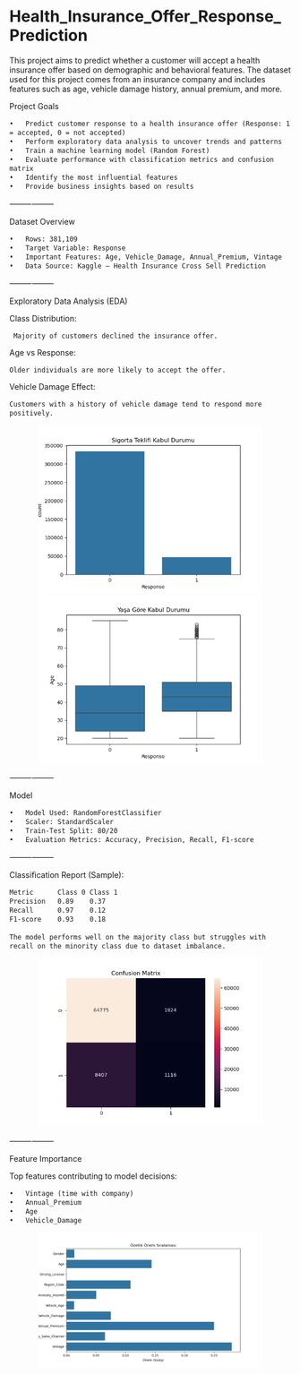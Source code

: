 # Health_Insurance_Offer_Response_Prediction

This project aims to predict whether a customer will accept a health insurance offer based on demographic and behavioral features. The dataset used for this project comes from an insurance company and includes features such as age, vehicle damage history, annual premium, and more.

Project Goals

	•	Predict customer response to a health insurance offer (Response: 1 = accepted, 0 = not accepted)
	•	Perform exploratory data analysis to uncover trends and patterns
	•	Train a machine learning model (Random Forest)
	•	Evaluate performance with classification metrics and confusion matrix
	•	Identify the most influential features
	•	Provide business insights based on results
 
⸻⸻

 Dataset Overview
 
	•	Rows: 381,109
	•	Target Variable: Response
	•	Important Features: Age, Vehicle_Damage, Annual_Premium, Vintage
	•	Data Source: Kaggle – Health Insurance Cross Sell Prediction
 
⸻⸻

Exploratory Data Analysis (EDA)

Class Distribution:

	 Majority of customers declined the insurance offer.

Age vs Response:

	Older individuals are more likely to accept the offer.

Vehicle Damage Effect:

	Customers with a history of vehicle damage tend to respond more positively.

<p align="center">
  <img src="Health Insurance/visuals/class_distribution.png" width="400"/>  
  <img src="Health Insurance/visuals/ageresponse_boxplot.png" width="400"/>
</p>

⸻⸻

Model

	•	Model Used: RandomForestClassifier
	•	Scaler: StandardScaler
	•	Train-Test Split: 80/20
	•	Evaluation Metrics: Accuracy, Precision, Recall, F1-score
 
⸻⸻

Classification Report (Sample):

	Metric		Class 0	Class 1
	Precision	0.89	0.37
	Recall		0.97	0.12
	F1-score	0.93	0.18

	The model performs well on the majority class but struggles with recall on the minority class due to dataset imbalance.

<p align="center">
  <img src="Health Insurance/visuals/confusion_matrix.png" width="400"/>
</p>

⸻⸻

Feature Importance

Top features contributing to model decisions:

	•	Vintage (time with company)
	•	Annual_Premium
	•	Age
	•	Vehicle_Damage

<p align="center">
  <img src="Health Insurance/visuals/feature_importance.png" width="400"/>
</p>
